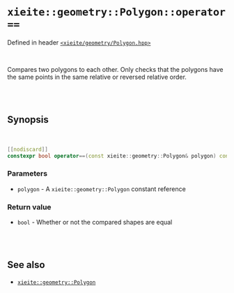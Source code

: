 # `xieite::geometry::Polygon::operator==`
Defined in header [`<xieite/geometry/Polygon.hpp>`](../../../include/xieite/geometry/Polygon.hpp)

<br/>

Compares two polygons to each other. Only checks that the polygons have the same points in the same relative or reversed relative order.

<br/><br/>

## Synopsis

<br/>

```cpp
[[nodiscard]]
constexpr bool operator==(const xieite::geometry::Polygon& polygon) const noexcept;
```
### Parameters
- `polygon` - A `xieite::geometry::Polygon` constant reference
### Return value
- `bool` - Whether or not the compared shapes are equal

<br/><br/>

## See also
- [`xieite::geometry::Polygon`](../../../docs/geometry/Polygon.md)
